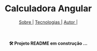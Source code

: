 <h1 align="center"> Calculadora Angular </h1>

<p align="center">
<a href="#sobre">Sobre </a>|
<a href="#sobre">Tecnologias </a>|
<a href="#sobre">Autor </a>|
</p>

<br>


<h4 align="center">
<g-emoji class="g-emoji" alias="hammer_and_wrench" fallback-src="https://github.githubassets.com/images/icons/emoji/unicode/1f6e0.png">🛠</g-emoji> Projeto README em construção ... 

</h4>

